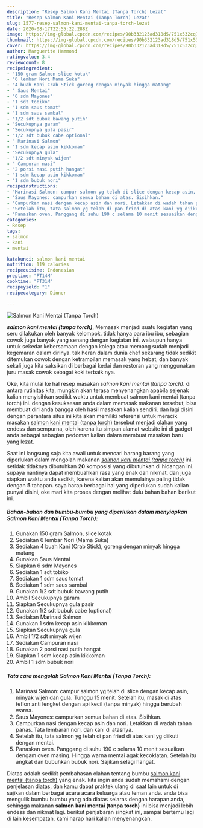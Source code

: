 ```yaml
---
description: "Resep Salmon Kani Mentai (Tanpa Torch) Lezat"
title: "Resep Salmon Kani Mentai (Tanpa Torch) Lezat"
slug: 1577-resep-salmon-kani-mentai-tanpa-torch-lezat
date: 2020-08-17T22:55:22.288Z
image: https://img-global.cpcdn.com/recipes/90b332123ad318d5/751x532cq70/salmon-kani-mentai-tanpa-torch-foto-resep-utama.jpg
thumbnail: https://img-global.cpcdn.com/recipes/90b332123ad318d5/751x532cq70/salmon-kani-mentai-tanpa-torch-foto-resep-utama.jpg
cover: https://img-global.cpcdn.com/recipes/90b332123ad318d5/751x532cq70/salmon-kani-mentai-tanpa-torch-foto-resep-utama.jpg
author: Marguerite Hammond
ratingvalue: 3.4
reviewcount: 8
recipeingredient:
- "150 gram Salmon slice kotak"
- "6 lembar Nori Mama Suka"
- "4 buah Kani Crab Stick goreng dengan minyak hingga matang"
- " Saus Mentai"
- "6 sdm Mayones"
- "1 sdt tobiko"
- "1 sdm saus tomat"
- "1 sdm saus sambal"
- "1/2 sdt bubuk bawang putih"
- "Secukupnya garam"
- "Secukupnya gula pasir"
- "1/2 sdt bubuk cabe optional"
- " Marinasi Salmon"
- "1 sdm kecap asin kikkoman"
- "Secukupnya gula"
- "1/2 sdt minyak wijen"
- " Campuran nasi"
- "2 porsi nasi putih hangat"
- "1 sdm kecap asin kikkoman"
- "1 sdm bubuk nori"
recipeinstructions:
- "Marinasi Salmon: campur salmon yg telah di slice dengan kecap asin, minyak wijen dan gula. Tunggu 15 menit. Setelah itu, masak di atas teflon anti lengket dengan api kecil (tanpa minyak) hingga berubah warna."
- "Saus Mayones: campurkan semua bahan di atas. Sisihkan."
- "Campurkan nasi dengan kecap asin dan nori. Letakkan di wadah tahan panas. Tata lembaran nori, dan kani di atasnya."
- "Setelah itu, tata salmon yg telah di pan fried di atas kani yg diikuti dengan mentai."
- "Panaskan oven. Panggang di suhu 190 c selama 10 menit sesuaikan dengam oven masing. Hingga warna mentai agak kecoklatan. Setelah itu angkat dan bubuhkan bubuk nori. Sajikan selagi hangat."
categories:
- Resep
tags:
- salmon
- kani
- mentai

katakunci: salmon kani mentai 
nutrition: 119 calories
recipecuisine: Indonesian
preptime: "PT14M"
cooktime: "PT31M"
recipeyield: "1"
recipecategory: Dinner

---
```



![Salmon Kani Mentai (Tanpa Torch)](https://img-global.cpcdn.com/recipes/90b332123ad318d5/751x532cq70/salmon-kani-mentai-tanpa-torch-foto-resep-utama.jpg)

<b><i>salmon kani mentai (tanpa torch)</i></b>, Memasak menjadi suatu kegiatan yang seru dilakukan oleh banyak kelompok. tidak hanya para ibu ibu, sebagian cowok juga banyak yang senang dengan kegiatan ini. walaupun hanya untuk sekedar kebersamaan dengan kolega atau memang sudah menjadi kegemaran dalam dirinya. tak heran dalam dunia chef sekarang tidak sedikit ditemukan cowok dengan ketrampilan memasak yang hebat, dan banyak sekali juga kita saksikan di berbagai kedai dan restoran yang menggunakan juru masak cowok sebagai koki terbaik nya.



Oke, kita mulai ke hal resep masakan <i>salmon kani mentai (tanpa torch)</i>. di antara rutinitas kita, mungkin akan terasa menyenangkan apabila sejenak kalian menyisihkan sedikit waktu untuk membuat salmon kani mentai (tanpa torch) ini. dengan kesuksesan anda dalam memasak makanan tersebut, bisa membuat diri anda bangga oleh hasil masakan kalian sendiri. dan lagi disini dengan perantara situs ini kita akan memiliki referensi untuk meracik masakan <u>salmon kani mentai (tanpa torch)</u> tersebut menjadi olahan yang endess dan sempurna, oleh karena itu simpan alamat website ini di gadget anda sebagai sebagian pedoman kalian dalam membuat masakan baru yang lezat.


Saat ini langsung saja kita awali untuk mencari barang barang yang diperlukan dalam mengolah makanan <u><i>salmon kani mentai (tanpa torch)</i></u> ini. setidak tidaknya dibutuhkan <b>20</b> komposisi yang dibutuhkan di hidangan ini. supaya nantinya dapat membuahkan rasa yang enak dan nikmat. dan juga siapkan waktu anda sedikit, karena kalian akan memulainya paling tidak dengan <b>5</b> tahapan. saya harap berbagai hal yang diperlukan sudah kalian punyai disini, oke mari kita proses dengan melihat dulu bahan bahan berikut ini.

<!--inarticleads1-->

##### Bahan-bahan dan bumbu-bumbu yang diperlukan dalam menyiapkan Salmon Kani Mentai (Tanpa Torch):

1. Gunakan 150 gram Salmon, slice kotak
1. Sediakan 6 lembar Nori (Mama Suka)
1. Sediakan 4 buah Kani (Crab Stick), goreng dengan minyak hingga matang
1. Gunakan  Saus Mentai
1. Siapkan 6 sdm Mayones
1. Sediakan 1 sdt tobiko
1. Sediakan 1 sdm saus tomat
1. Sediakan 1 sdm saus sambal
1. Gunakan 1/2 sdt bubuk bawang putih
1. Ambil Secukupnya garam
1. Siapkan Secukupnya gula pasir
1. Gunakan 1/2 sdt bubuk cabe (optional)
1. Sediakan  Marinasi Salmon
1. Gunakan 1 sdm kecap asin kikkoman
1. Siapkan Secukupnya gula
1. Ambil 1/2 sdt minyak wijen
1. Sediakan  Campuran nasi
1. Gunakan 2 porsi nasi putih hangat
1. Siapkan 1 sdm kecap asin kikkoman
1. Ambil 1 sdm bubuk nori




<!--inarticleads2-->

##### Tata cara mengolah Salmon Kani Mentai (Tanpa Torch):

1. Marinasi Salmon: campur salmon yg telah di slice dengan kecap asin, minyak wijen dan gula. Tunggu 15 menit. Setelah itu, masak di atas teflon anti lengket dengan api kecil (tanpa minyak) hingga berubah warna.
1. Saus Mayones: campurkan semua bahan di atas. Sisihkan.
1. Campurkan nasi dengan kecap asin dan nori. Letakkan di wadah tahan panas. Tata lembaran nori, dan kani di atasnya.
1. Setelah itu, tata salmon yg telah di pan fried di atas kani yg diikuti dengan mentai.
1. Panaskan oven. Panggang di suhu 190 c selama 10 menit sesuaikan dengam oven masing. Hingga warna mentai agak kecoklatan. Setelah itu angkat dan bubuhkan bubuk nori. Sajikan selagi hangat.




Diatas adalah sedikit pembahasan olahan tentang bumbu <u>salmon kani mentai (tanpa torch)</u> yang enak. kita ingin anda sudah memahami dengan penjelasan diatas, dan kamu dapat praktek ulang di saat lain untuk di sajikan dalam berbagai acara acara keluarga atau teman anda. anda bisa mengulik bumbu bumbu yang ada diatas selaras dengan harapan anda, sehingga makanan <b>salmon kani mentai (tanpa torch)</b> ini bisa menjadi lebih endess dan nikmat lagi. berikut penjabaran singkat ini, sampai bertemu lagi di lain kesempatan. kami harap hari kalian menyenangkan.
